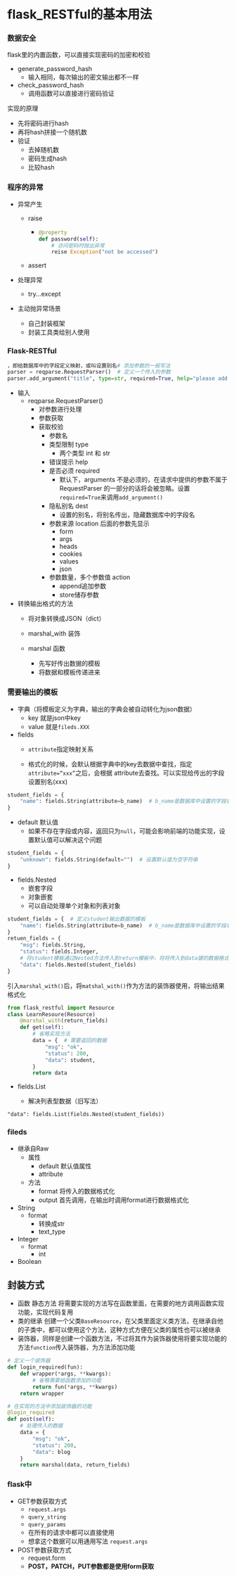 # flask_RESTful的基本用法

### 数据安全

flask里的内置函数，可以直接实现密码的加密和校验

- generate_password_hash
  - 输入相同，每次输出的密文输出都不一样
- check_password_hash
  - 调用函数可以直接进行密码验证

实现的原理

- 先将密码进行hash
- 再将hash拼接一个随机数
- 验证
  - 去掉随机数
  - 密码生成hash
  - 比较hash



### 程序的异常

- 异常产生
  - raise
  
    - ```python
      @property
      def password(self):
          # 访问密码时抛出异常
          reise Exception("not be accessed")
      ```
  
  - assert
- 处理异常
  
  - try...except
- 主动抛异常场景
  - 自己封装框架
  - 封装工具类给别人使用

### Flask-RESTful

```python
，即给数据库中的字段定义映射，或叫设置别名# 添加参数的一般写法
parser = reqparse.RequestParser()  # 定义一个传入的参数
parser.add_argument("title", type=str, required=True, help="please add your title", action='append', dest='public_name', location=['form', 'values']) # location中后面的参数先显示
```

- 输入
  - reqparse.RequestParser()
    - 对参数进行处理
    - 参数获取
    - 获取校验
      - 参数名  
      - 类型限制  type
        - 两个类型 int 和 str
      - 错误提示  help
      - 是否必须   required
        - 默认下，arguments 不是必须的，在请求中提供的参数不属于 RequestParser 的一部分的话将会被忽略。设置 `required=True`来调用`add_argument()`
      - 隐私别名   dest
        - 设置的别名，将别名传出，隐藏数据库中的字段名
      - 参数来源   location 后面的参数先显示
        - form
        - args
        - heads
        - cookies
        - values
        - json
      - 参数数量，多个参数值   action
        - append追加参数
        - store储存参数
- 转换输出格式的方法
  - 将对象转换成JSON（dict）
  
  - marshal_with  装饰
  
  - marshal 函数
    
    - 先写好传出数据的模板
    - 将数据和模板传递进来
    
### 需要输出的模板

- 字典（将模板定义为字典，输出的字典会被自动转化为json数据）
  - key 就是json中key
  - value 就是`fileds.XXX`
- fields
  - `attribute`指定映射关系
    
  - 格式化的时候，会默认根据字典中的key去数据中查找，指定 `attribute=“xxx”`之后，会根据 attribute去查找。可以实现给传出的字段设置别名(xxx)

```python
student_fields = {
	"name": fields.String(attribute=b_name)  # b_name是数据库中设置的字段名
}
```


   - default 默认值
       - 如果不存在字段或内容，返回只为`null`，可能会影响前端的功能实现，设置默认值可以解决这个问题


```python
student_fields = {
	"unknown": fields.String(default="")  # 设置默认值为空字符串
}
```

- fields.Nested 
  - 嵌套字段
  - 对象嵌套
  - 可以自动处理单个对象和列表对象

```python
student_fields = {  # 定义student输出数据的模板
	"name": fields.String(attribute=b_name)  # b_name是数据库中设置的字段名
}
retuen_fields = {
    "msg": fields.String,
    "status": fields.Integer,
    # 将student模板通过Nested方法传入到return模板中，将将传入到data键的数据格式化，即下文中的"data": student
    "data": fields.Nested(student_fields)  
}
```

引入`marshal_with()`后，将`matshal_with()`作为方法的装饰器使用，将输出结果格式化

```python
from flask_restful import Resource
class LearnResoure(Resource)
	@marshal_with(return_fields)
	def get(self):
        # 省略实现方法
        data = {  # 需要返回的数据
            "msg": "ok",
            "status": 200,
            "data": student,
        }
        return data
```

- fields.List
  
  - 解决列表型数据（旧写法）

`"data": fields.List(fields.Nested(student_fields))`



### fileds

- 继承自Raw
  - 属性
    - default 默认值属性
    - attribute 
  - 方法
    - format 将传入的数据格式化
    - output 首先调用，在输出时调用format进行数据格式化
- String
  - format 
    - 转换成str
    - text_type
- Integer
  - format
    - int
- Boolean



## 封装方式

- 函数 静态方法 将需要实现的方法写在函数里面，在需要的地方调用函数实现功能，实现代码复用
- 类的继承   创建一个父类`BaseResource`，在父类里面定义类方法，在继承自他的子类中，都可以使用这个方法，这种方式方便在父类的属性也可以被继承
- 装饰器，同样是创建一个函数方法，不过将其作为装饰器使用将要实现功能的方法`function`传入装饰器，为方法添加功能

```python
# 定义一个装饰器
def login_required(fun):
    def wrapper(*args, **kwargs):
        # 省略需要给函数添加的功能
        return fun(*args, **kwargs)
    return wrapper
```

```python
# 在实现的方法中添加装饰器的功能
@login_required
def post(self):
    # 处理传入的数据
    data = {
        "msg": "ok",
        "status": 200,
        "data": blog
    }
    return marshal(data, return_fields)
```





### flask中

- GET参数获取方式
  - `request.args`
  - `query_string `
  - `query_params`
  - 在所有的请求中都可以直接使用
  - 想拿这个数据可以用通用写法 `request.args`
- POST参数获取方式
  - request.form
  - **POST，PATCH，PUT参数都是使用form获取**



